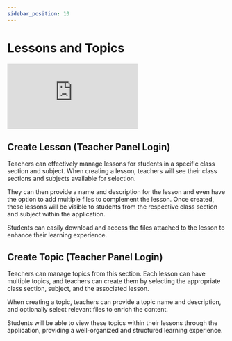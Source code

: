 ```yaml
---
sidebar_position: 10
---
```


# Lessons and Topics

<div class="container-iframe">
  <iframe class="responsive-iframe" src="https://www.youtube.com/embed/4V0GDA_O6wg" frameborder="0" allowfullscreen>
    Your browser doesn't support iframe. <a href="https://www.youtube.com/watch?v=4V0GDA_O6wg">Click Here To View The Video on YouTube</a>
  </iframe>
</div>

## Create Lesson (Teacher Panel Login)

Teachers can effectively manage lessons for students in a specific class section and subject. When creating a lesson, teachers will see their class sections and subjects available for selection.

They can then provide a name and description for the lesson and even have the option to add multiple files to complement the lesson. Once created, these lessons will be visible to students from the respective class section and subject within the application.

Students can easily download and access the files attached to the lesson to enhance their learning experience.

## Create Topic (Teacher Panel Login)

Teachers can manage topics from this section. Each lesson can have multiple topics, and teachers can create them by selecting the appropriate class section, subject, and the associated lesson.

When creating a topic, teachers can provide a topic name and description, and optionally select relevant files to enrich the content.

Students will be able to view these topics within their lessons through the application, providing a well-organized and structured learning experience. 